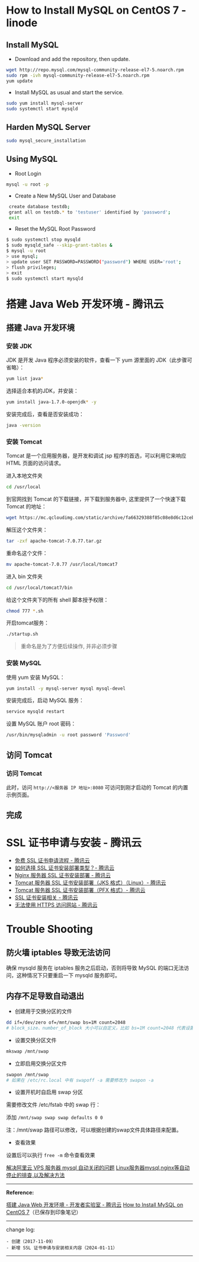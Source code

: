 # How to Install MySQL on CentOS 7 - linode

## Install MySQL

* Download and add the repository, then update.

```sh
wget http://repo.mysql.com/mysql-community-release-el7-5.noarch.rpm
sudo rpm -ivh mysql-community-release-el7-5.noarch.rpm
yum update
```

* Install MySQL as usual and start the service.

```sh
sudo yum install mysql-server
sudo systemctl start mysqld
```

## Harden MySQL Server

```sh
sudo mysql_secure_installation
```

## Using MySQL

* Root Login

```sh
mysql -u root -p
```

* Create a New MySQL User and Database

```sh
 create database testdb;
 grant all on testdb.* to 'testuser' identified by 'password';
 exit
```

* Reset the MySQL Root Password

```sh
$ sudo systemctl stop mysqld
$ sudo mysqld_safe --skip-grant-tables &
$ mysql -u root
> use mysql;
> update user SET PASSWORD=PASSWORD("password") WHERE USER='root';
> flush privileges;
> exit
$ sudo systemctl start mysqld
```

# 搭建 Java Web 开发环境 - 腾讯云

## 搭建 Java 开发环境

### 安装 JDK

JDK 是开发 Java 程序必须安装的软件，查看一下 yum 源里面的 JDK（此步骤可省略）：

```sh
yum list java*
```

选择适合本机的JDK，并安装：

```sh
yum install java-1.7.0-openjdk* -y
```

安装完成后，查看是否安装成功：

```sh
java -version
```

### 安装 Tomcat

Tomcat 是一个应用服务器，是开发和调试 jsp 程序的首选，可以利用它来响应 HTML 页面的访问请求。

进入本地文件夹

```sh
cd /usr/local
```

到官网找到 Tomcat 的下载链接，并下载到服务器中, 这里提供了一个快速下载 Tomcat 的地址：

```sh
wget https://mc.qcloudimg.com/static/archive/fa66329388f85c08e8d6c12ceb8b2ca3/apache-tomcat-7.0.77.tar.gz
```

解压这个文件夹：

```sh
tar -zxf apache-tomcat-7.0.77.tar.gz
```

重命名这个文件：

```sh
mv apache-tomcat-7.0.77 /usr/local/tomcat7
```

进入 bin 文件夹

```sh
cd /usr/local/tomcat7/bin
```

给这个文件夹下的所有 shell 脚本授予权限：

```sh
chmod 777 *.sh
```

开启tomcat服务：

```sh
./startup.sh
```

> 重命名是为了方便后续操作, 并非必须步骤

### 安装 MySQL

使用 yum 安装 MySQL：

```sh
yum install -y mysql-server mysql mysql-devel
```

安装完成后，启动 MySQL 服务：

```sh
service mysqld restart
```

设置 MySQL 账户 root 密码：

```sh
/usr/bin/mysqladmin -u root password 'Password'
```

## 访问 Tomcat

### 访问 Tomcat

此时，访问 `http://<服务器 IP 地址>:8080` 可访问到刚才启动的 Tomcat 的内置示例页面。

## 完成

# SSL 证书申请与安装 - 腾讯云

* [免费 SSL 证书申请流程 - 腾讯云](https://cloud.tencent.com/document/product/400/6814)
* [如何选择 SSL 证书安装部署类型？- 腾讯云](https://cloud.tencent.com/document/product/400/4143)
* [Nginx 服务器 SSL 证书安装部署 - 腾讯云](https://cloud.tencent.com/document/product/400/35244)
* [Tomcat 服务器 SSL 证书安装部署（JKS 格式）（Linux）- 腾讯云](https://cloud.tencent.com/document/product/400/35224)
* [Tomcat 服务器 SSL 证书安装部署（PFX 格式）- 腾讯云](https://cloud.tencent.com/document/product/400/65706)
* [SSL 证书安装相关 - 腾讯云](https://cloud.tencent.com/document/product/400/61387)
* [无法使用 HTTPS 访问网站 - 腾讯云](https://cloud.tencent.com/document/product/400/53650)

# Trouble Shooting

## 防火墙 iptables 导致无法访问

确保 mysqld 服务在 iptables 服务之后启动，否则将导致 MySQL 的端口无法访问，这种情况下只要重启一下 mysqld 服务即可。

## 内存不足导致自动退出

* 创建用于交换分区的文件

```sh
dd if=/dev/zero of=/mnt/swap bs=1M count=2048
# block_size、number_of_block 大小可以自定义，比如 bs=1M count=2048 代表设置 2G 大小swap 分区
```

* 设置交换分区文件

```sh
mkswap /mnt/swap
```

* 立即启用交换分区文件

```sh
swapon /mnt/swap
# 如果在 /etc/rc.local 中有 swapoff -a 需要修改为 swapon -a
```

* 设置开机时自启用 swap 分区

需要修改文件 /etc/fstab 中的 swap 行：

添加 `/mnt/swap swap swap defaults 0 0`

注：/mnt/swap 路径可以修改，可以根据创建的swap文件具体路径来配置。

* 查看效果

设置后可以执行 `free -m` 命令查看效果

[解决阿里云 VPS 服务器 mysql 自动关闭的问题](https://zhuanlan.zhihu.com/p/24888793)
[Linux服务器mysql,nginx等自动停止的排查,以及解决方法](https://www.jisec.com/linux/302.html)

-------

**Reference:**

[搭建 Java Web 开发环境 - 开发者实验室 - 腾讯云](https://cloud.tencent.com/developer/labs/lab/10035)
[How to Install MySQL on CentOS 7](https://www.linode.com/docs/databases/mysql/how-to-install-mysql-on-centos-7)（已保存到印象笔记）

---

change log: 

	- 创建（2017-11-09）
	- 新增 SSL 证书申请与安装相关内容（2024-01-11）

---



